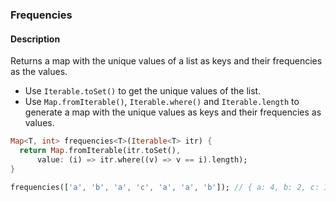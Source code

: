 ### Frequencies

#### Description



Returns a map with the unique values of a list as keys and their frequencies as the values.

- Use `Iterable.toSet()` to get the unique values of the list.
- Use `Map.fromIterable()`, `Iterable.where()` and `Iterable.length` to generate a map with the unique values as keys and their frequencies as values.

```dart
Map<T, int> frequencies<T>(Iterable<T> itr) {
  return Map.fromIterable(itr.toSet(),
      value: (i) => itr.where((v) => v == i).length);
}
```

```dart
frequencies(['a', 'b', 'a', 'c', 'a', 'a', 'b']); // { a: 4, b: 2, c: 1 }
```
